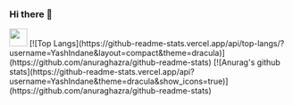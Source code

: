 ### Hi there 👋

<!--
**YashIndane/YashIndane** is a ✨ _special_ ✨ repository because its `README.md` (this file) appears on your GitHub profile.

Here are some ideas to get you started:

- 🔭 I’m currently working on ...
- 🌱 I’m currently learning ...
- 👯 I’m looking to collaborate on ...
- 🤔 I’m looking for help with ...
- 💬 Ask me about ...
- 📫 How to reach me: ...
- 😄 Pronouns: ...
- ⚡ Fun fact: ...
-->
<img height="32" width="32" src="https://cdn.jsdelivr.net/npm/simple-icons@v3/icons/[Python].svg" />
[![Top Langs](https://github-readme-stats.vercel.app/api/top-langs/?username=YashIndane&layout=compact&theme=dracula)](https://github.com/anuraghazra/github-readme-stats)
[![Anurag's github stats](https://github-readme-stats.vercel.app/api?username=YashIndane&theme=dracula&show_icons=true)](https://github.com/anuraghazra/github-readme-stats)
